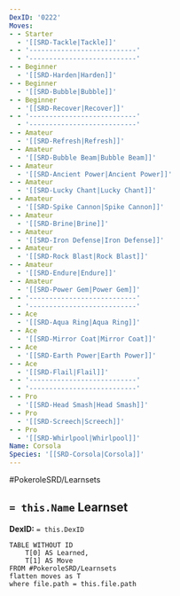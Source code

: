 ```yaml
---
DexID: '0222'
Moves:
- - Starter
  - '[[SRD-Tackle|Tackle]]'
- - '---------------------------'
  - '---------------------------'
- - Beginner
  - '[[SRD-Harden|Harden]]'
- - Beginner
  - '[[SRD-Bubble|Bubble]]'
- - Beginner
  - '[[SRD-Recover|Recover]]'
- - '---------------------------'
  - '---------------------------'
- - Amateur
  - '[[SRD-Refresh|Refresh]]'
- - Amateur
  - '[[SRD-Bubble Beam|Bubble Beam]]'
- - Amateur
  - '[[SRD-Ancient Power|Ancient Power]]'
- - Amateur
  - '[[SRD-Lucky Chant|Lucky Chant]]'
- - Amateur
  - '[[SRD-Spike Cannon|Spike Cannon]]'
- - Amateur
  - '[[SRD-Brine|Brine]]'
- - Amateur
  - '[[SRD-Iron Defense|Iron Defense]]'
- - Amateur
  - '[[SRD-Rock Blast|Rock Blast]]'
- - Amateur
  - '[[SRD-Endure|Endure]]'
- - Amateur
  - '[[SRD-Power Gem|Power Gem]]'
- - '---------------------------'
  - '---------------------------'
- - Ace
  - '[[SRD-Aqua Ring|Aqua Ring]]'
- - Ace
  - '[[SRD-Mirror Coat|Mirror Coat]]'
- - Ace
  - '[[SRD-Earth Power|Earth Power]]'
- - Ace
  - '[[SRD-Flail|Flail]]'
- - '---------------------------'
  - '---------------------------'
- - Pro
  - '[[SRD-Head Smash|Head Smash]]'
- - Pro
  - '[[SRD-Screech|Screech]]'
- - Pro
  - '[[SRD-Whirlpool|Whirlpool]]'
Name: Corsola
Species: '[[SRD-Corsola|Corsola]]'
---
```


#PokeroleSRD/Learnsets

## `= this.Name` Learnset

**DexID:** `= this.DexID`

```dataview
TABLE WITHOUT ID
    T[0] AS Learned,
    T[1] AS Move
FROM #PokeroleSRD/Learnsets
flatten moves as T
where file.path = this.file.path
```
